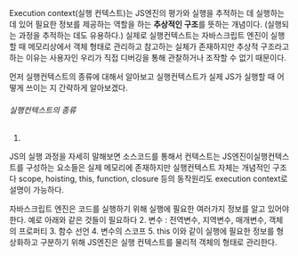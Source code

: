 Execution context(실행 컨텍스트)는 JS엔진의 평가와 실행을 추적하는 데  실행하는 데 있어 필요한 정보를 제공하는 역할을 하는 **추상적인 구조**를 뜻하는 개념이다. (실행되는 과정을 추적하는 데도 유용하다.)
실제로 실행컨텍스트는 자바스크립트 엔진이 실행할 때 메모리상에서 객체 형태로 관리하고 참고하는 실체가 존재하지만 추상적 구조라고 하는 이유는 사용자인 우리가 직접 디버깅을 통해 관찰하거나 조작할 수 없기 때문이다.

먼저 실행컨텍스트의 종류에 대해서 알아보고 실행컨텍스트가 실제 JS가 실행할 때 어떻게 쓰이는 지 간략하게 알아보겠다.

###### 실행컨텍스트의 종류
1. 
JS의 실행 과정을 자세히 말해보면 소스코드를 통해서
컨텍스트는 JS엔진이실행컨텍스트를 구성하는 요소들은 실제 메모리에 존재하지만 실행컨텍스트 자체는 개념적인 구조다 scope, hoisting, this, function, closure 등의 동작원리도 execution context로 설명이 가능하다.

자바스크립트 엔진은 코드를 실행하기 위해 실행에 필요한 여러가지 정보를 알고 있어야 한다. 예로 아래와 같은 것들이 필요하다
2. 변수 : 전역변수, 지역변수, 매개변수, 객체의 프로퍼티
3. 함수 선언
4. 변수의 스코프
5. this
이와 같이 실행에 필요한 정보를 형상화하고 구분하기 위해 JS엔진은 실행 컨텍스트를 물리적 객체의 형태로 관리한다.